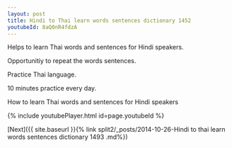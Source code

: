 ```yaml
---
layout: post
title: Hindi to Thai learn words sentences dictionary 1452 
youtubeId: 8aQ0nR4fdzA
---
```

 
 
Helps to learn Thai words and sentences for Hindi speakers.

Opportunitiy to repeat the words sentences. 

Practice Thai language. 
 
10 minutes practice every day. 
 
How to learn Thai words and sentences for Hindi speakers 
 
{% include youtubePlayer.html id=page.youtubeId %}
 
 
[Next]({{ site.baseurl }}{% link  split2/_posts/2014-10-26-Hindi to thai learn words sentences dictionary 1493 .md%})
 
